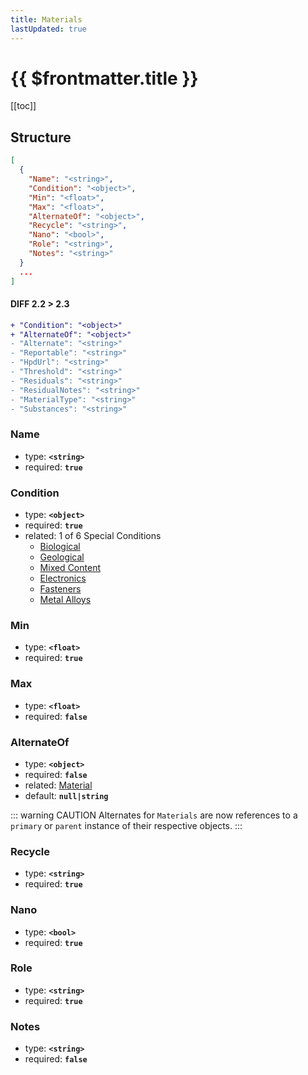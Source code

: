 ```yaml
---
title: Materials
lastUpdated: true
---
```


# {{ $frontmatter.title }}

[[toc]]

## Structure

```json
[
  {
    "Name": "<string>",
    "Condition": "<object>",
    "Min": "<float>",
    "Max": "<float>",
    "AlternateOf": "<object>",
    "Recycle": "<string>",
    "Nano": "<bool>",
    "Role": "<string>",
    "Notes": "<string>"
  }
  ...
]
```

#### DIFF 2.2 > 2.3

```diff
+ "Condition": "<object>"
+ "AlternateOf": "<object>"
- "Alternate": "<string>"
- "Reportable": "<string>"
- "HpdUrl": "<string>"
- "Threshold": "<string>"
- "Residuals": "<string>"
- "ResidualNotes": "<string>"
- "MaterialType": "<string>"
- "Substances": "<string>"
```

### Name

- type: **`<string>`**
- required: **`true`**

### Condition

- type: **`<object>`**
- required: **`true`**
- related: 1 of 6 Special Conditions
  - [Biological](./special-conditions/biological.md)
  - [Geological](./special-conditions/geological.md)
  - [Mixed Content](./special-conditions/geological.md)
  - [Electronics](./special-conditions/geological.md)
  - [Fasteners](./special-conditions/geological.md)
  - [Metal Alloys](./special-conditions/geological.md)

### Min

- type: **`<float>`**
- required: **`true`**

### Max

- type: **`<float>`**
- required: **`false`**

### AlternateOf

- type: **`<object>`**
- required: **`false`**
- related: [Material](./#app)
- default: **`null|string`**

::: warning CAUTION
Alternates for `Materials` are now references to a `primary` or `parent` instance of their respective objects.
:::

### Recycle

- type: **`<string>`**
- required: **`true`**

### Nano

- type: **`<bool>`**
- required: **`true`**

### Role

- type: **`<string>`**
- required: **`true`**

### Notes

- type: **`<string>`**
- required: **`false`**
